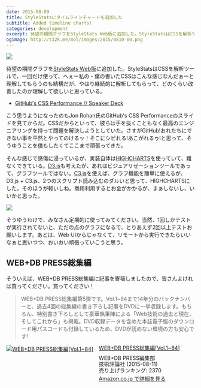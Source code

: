 ```yaml
---
date: 2015-08-09
title: StyleStatsにタイムラインチャートを追加した
subtitle: Added timeline charts!
categories: development
excerpt: 待望の期間グラフをStyleStats Web版に追加した。StyleStatsはCSSを解析ツールで、一回だけ使って、へぇー私の・僕の書いたCSSはこんな感じなんだぁーと理解してもらうのも結構だが、やはり継続的に解析してもらって、どのくらい改善したのか理解して欲しいと思っている。
ogimage: http://t32k.me/mol/images/2015/0810-00.png
---
```


[![](/mol/images/2015/0810-00.png)](http://www.stylestats.org/dashboard?q=https://www.facebook.com)

待望の期間グラフを[StyleStats Web版](http://www.stylestats.org/)に追加した。StyleStatsはCSSを解析ツールで、一回だけ使って、へぇー私の・僕の書いたCSSはこんな感じなんだぁーと理解してもらうのも結構だが、やはり継続的に解析してもらって、どのくらい改善したのか理解して欲しいと思っている。

<script async class="speakerdeck-embed" data-slide="125" data-id="50ae30301fb9013041ed22000a9d04af" data-ratio="1.77777777777778" src="//speakerdeck.com/assets/embed.js"></script>

+ [GitHub's CSS Performance // Speaker Deck](https://speakerdeck.com/jonrohan/githubs-css-performance)

こう思うようになったのもJon Rohan氏のGitHub's CSS Performanceのスライドを見てからだ。CSSだからといって、彼らは手を抜くこともなく最高のエンジニアリングを持って問題を解決しようとしていた。さすがGitHub!おれたちにできない事を平然とやってのけるッ！そこにシビれる!あこがれるゥ!と思って、そうゆうことを僕もしたくてここまで頑張ってきた。

そんな感じで感傷に浸っているが、実装自体は[HIGHCHARTS](http://www.highcharts.com/)を使っていて、難なくできている。[D3.js](http://d3js.org/)も考えたが、あれはビジュアリゼーションツールであって、グラフツールではない。[C3.js](http://c3js.org/)を使えば、グラフ機能を簡単に使えるが、D3.js + C3.js、2つのスクリプト読み込むのダルいと思って、HIGHCHARTSにした。そのほうが軽いしね。商用利用するとお金がかかるが、まぁしないし、いいかと思った。

![](/mol/images/2015/0810-01.png)


そうゆうわけで、みなさん定期的に使ってみてください。当然、1回しかテストが実行されてないと、ただの点のグラフになるで、とりあえず2回以上テストお願いします。あとは、Web UIからじゃなくて、リモートから実行できたらいいなぁと思いつつ、おいおい頑張っていこうと思う。

## WEB+DB PRESS総集編

そういえば、WEB+DB PRESS総集編に記事を寄稿しましたので、皆さんよければ買ってください。買ってください！

>WEB+DB PRESS総集編第5弾です。Vol.1~84まで14年分のバックナンバーと、過去4回の総集編の書き下ろし記事をDVDに一挙収録します。もちろん、特別書き下ろしとして豪華執筆陣による「Web技術の過去と現在、そしてこれから」も掲載。DVD収録データを含めた本誌電子版のダウンロード用パスコードも付録しているため、DVDが読めない環境の方も安心です!

<div class="azlink-box"><div class="azlink-image" style="float:left"><a href="http://www.amazon.co.jp/exec/obidos/ASIN/4774175382/warikiru-22/ref=nosim/" name="azlinklink" target="_blank"><img src="http://ecx.images-amazon.com/images/I/512VlPFhc%2BL._SL160_.jpg" alt="WEB+DB PRESS総集編[Vol.1~84]" style="border:none" /></a></div><div class="azlink-info" style="float:left;margin-left:15px;line-height:120%"><div class="azlink-name" style="margin-bottom:10px;line-height:120%"><a href="http://www.amazon.co.jp/exec/obidos/ASIN/4774175382/warikiru-22/ref=nosim/" name="azlinklink" target="_blank">WEB+DB PRESS総集編[Vol.1~84]</a></div><div class="azlink-detail">WEB+DB PRESS編集部<br />技術評論社 (2015-08-11)<br />売り上げランキング: 2370<br /></div><div class="azlink-link" style="margin-top:5px"><a href="http://www.amazon.co.jp/exec/obidos/ASIN/4774175382/warikiru-22/ref=nosim/" target="_blank">Amazon.co.jp で詳細を見る</a></div></div><div class="azlink-footer" style="clear:left"></div></div>
